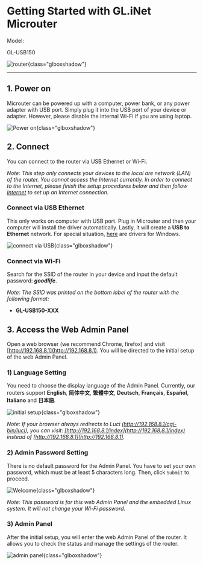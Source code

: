 # Getting Started with GL.iNet Microuter

Model:

GL-USB150

![router](https://static.gl-inet.com/docs/en/3/setup/microuter/first-time_setup/router.jpg){class="glboxshadow"}



---

## 1. Power on 

Microuter can be powered up with a computer, power bank, or any power adapter with USB port. Simply plug it into the USB port of your device or adapter. However, please disable the internal Wi-Fi if you are using laptop.

![Power on](https://static.gl-inet.com/docs/en/3/setup/microuter/first-time_setup/power2.jpg){class="glboxshadow"}



## 2. Connect 

You can connect to the router via USB Ethernet or Wi-Fi.

*Note: This step only connects your devices to the local are network (LAN) of the router. You cannot access the Internet currently. In order to connect to the Internet, please finish the setup procedures below and then follow [Internet](internet.md) to set up an Internet connection.*



### Connect via USB Ethernet
This only works on computer with USB port. Plug in Microuter and then your computer will install the driver automatically. Lastly, it will create a **USB to Ethernet** network. For special situation, <a href="https://static.gl-inet.com/www/images/products/gl-usb150/GL-USB150_Windows_Drivers.zip">here</a> are drivers for Windows.

![connect via USB](https://static.gl-inet.com/docs/en/3/setup/microuter/first-time_setup/connect.jpg){class="glboxshadow"}



### Connect via Wi-Fi
Search for the SSID of the router in your device and input the default password: ***goodlife***.

*Note: The SSID was printed on the bottom label of the router with the following format:*

- **GL-USB150-XXX**




## 3. Access the Web Admin Panel

Open a web browser (we recommend Chrome, firefox) and visit [http://192.168.8.1](http://192.168.8.1). You will be directed to the initial setup of the web Admin Panel. 



### 1) Language Setting
You need to choose the display language of the Admin Panel. Currently, our routers support **English**, **简体中文**, **繁體中文**, **Deutsch**, **Français**, **Español**, **Italiano** and **日本語**. 

![initial setup](https://static.gl-inet.com/docs/en/3/setup/microuter/first-time_setup/welcome.jpg){class="glboxshadow"}

*Note: If your browser always redirects to Luci (http://192.168.8.1/cgi-bin/luci), you can  visit: [http://192.168.8.1/index](http://192.168.8.1/index) instead of [http://192.168.8.1](http://192.168.8.1).*

  

### 2) Admin Password Setting
There is no default password for the Admin Panel. You have to set your own password, which must be at least 5 characters long. Then, click `Submit` to proceed.

![Welcome](https://static.gl-inet.com/docs/en/3/setup/first-time_setup/password.jpg){class="glboxshadow"}

*Note: This password is for this web Admin Panel and the embedded Linux system. It will not change your Wi-Fi password.*



### 3) Admin Panel
After the initial setup, you will enter the web Admin Panel of the router. It allows you to check the status and manage the settings of the router.

![admin panel](https://static.gl-inet.com/docs/en/3/setup/microuter/first-time_setup/main_ui.jpg){class="glboxshadow"}
